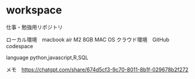 # workspace

仕事・勉強用リポジトリ

ローカル環境　macbook air M2 8GB MAC OS 
クラウド環境　GitHub codespace 

language python,javascript,R,SQL

メモ　https://chatgpt.com/share/674d5cf3-9c70-8011-8b1f-029678b2f272
